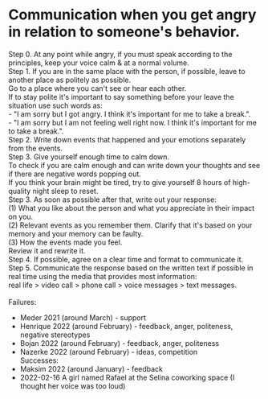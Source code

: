 # Communication when you get angry in relation to someone's behavior.

Step 0. At any point while angry, if you must speak according to the principles, keep your voice calm & at a normal volume.<br>
Step 1. If you are in the same place with the person, if possible, leave to another place as politely as possible.<br>
        Go to a place where you can't see or hear each other.<br>
        If to stay polite it's important to say something before your leave the situation use such words as:<br>
        - "I am sorry but I got angry. I think it's important for me to take a break.".<br>
        - "I am sorry but I am not feeling well right now. I think it's important for me to take a break.".<br>
Step 2. Write down events that happened and your emotions separately from the events.<br>
Step 3. Give yourself enough time to calm down.<br>
        To check if you are calm enough and can write down your thoughts and see if there are negative words popping out.<br>
        If you think your brain might be tired, try to give yourself 8 hours of high-quality night sleep to reset.<br>
Step 3. As soon as possible after that, write out your response:<br>
        (1) What you like about the person and what you appreciate in their impact on you.<br>
        (2) Relevant events as you remember them. Clarify that it's based on your memory and your memory can be faulty.<br>
        (3) How the events made you feel.<br>
        Review it and rewrite it.<br>
Step 4. If possible, agree on a clear time and format to communicate it.<br>
Step 5. Communicate the response based on the written text if possible in real time using the media that provides most information: <br>
        real life > video call > phone call > voice messages > text messages.<br>
<br>
Failures:<br>
- Meder 2021 (around March) - support<br>
- Henrique 2022 (around February) - feedback, anger, politeness, negative stereotypes<br>
- Bojan 2022 (around February) - feedback, anger, politeness<br>
- Nazerke 2022 (around February) - ideas, competition<br>
Successes:<br>
- Maksim 2022 (around January) - feedback<br>
- 2022-02-16 A girl named Rafael at the Selina coworking space (I thought her voice was too loud)<br>
